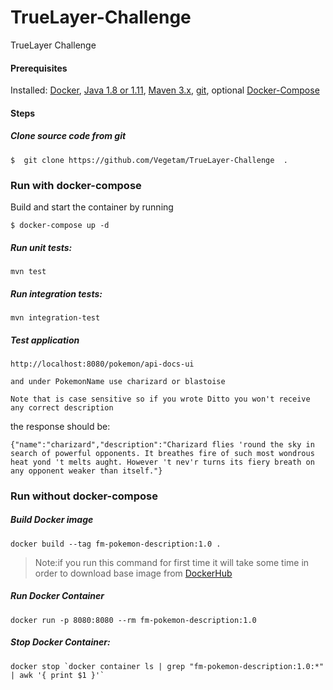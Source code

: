 # TrueLayer-Challenge
TrueLayer Challenge
#### Prerequisites

Installed: [Docker](https://www.docker.com/), [Java 1.8 or 1.11](https://www.oracle.com/technetwork/java/javase/overview/index.html), [Maven 3.x](https://maven.apache.org/install.html), [git](https://www.digitalocean.com/community/tutorials/how-to-contribute-to-open-source-getting-started-with-git), optional [Docker-Compose](https://docs.docker.com/compose/install/)

#### Steps

##### Clone source code from git
```
$  git clone https://github.com/Vegetam/TrueLayer-Challenge  .
```

### Run with docker-compose 

Build and start the container by running 

```
$ docker-compose up -d 
```

##### Run unit tests:
```
mvn test
```

##### Run integration tests:
```
mvn integration-test
```

##### Test application

```
http://localhost:8080/pokemon/api-docs-ui

and under PokemonName use charizard or blastoise

Note that is case sensitive so if you wrote Ditto you won't receive any correct description
```

the response should be:
```
{"name":"charizard","description":"Charizard flies 'round the sky in search of powerful opponents. It breathes fire of such most wondrous heat yond 't melts aught. However 't nev'r turns its fiery breath on any opponent weaker than itself."}
```
### Run without docker-compose

##### Build Docker image
```
docker build --tag fm-pokemon-description:1.0 .
```

>Note:if you run this command for first time it will take some time in order to download base image from [DockerHub](https://hub.docker.com/)

##### Run Docker Container
```
docker run -p 8080:8080 --rm fm-pokemon-description:1.0
```

#####  Stop Docker Container:
```
docker stop `docker container ls | grep "fm-pokemon-description:1.0:*" | awk '{ print $1 }'`
```

```
